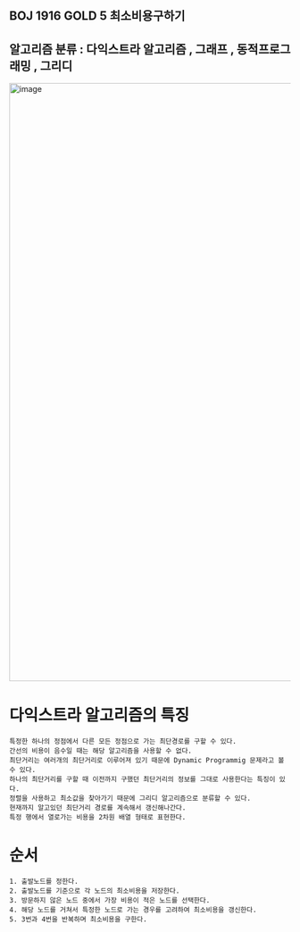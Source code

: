 ## BOJ 1916 GOLD 5 최소비용구하기
## 알고리즘 분류 : 다익스트라 알고리즘 , 그래프 , 동적프로그래밍 , 그리디

<img width="1072" alt="image" src="https://user-images.githubusercontent.com/58665661/185143524-0daeabd5-6524-42c0-b5f5-2a7cdc6b0949.png">


# 다익스트라 알고리즘의 특징
~~~
특정한 하나의 정점에서 다른 모든 정점으로 가는 최단경로를 구할 수 있다.
간선의 비용이 음수일 때는 해당 알고리즘을 사용할 수 없다.
최단거리는 여러개의 최단거리로 이루어져 있기 때문에 Dynamic Programmig 문제라고 볼 수 있다.
하나의 최단거리를 구할 때 이전까지 구했던 최단거리의 정보를 그대로 사용한다는 특징이 있다.
정렬을 사용하고 최소값을 찾아가기 때문에 그리디 알고리즘으로 분류할 수 있다.
현재까지 알고있던 최단거리 경로를 계속해서 갱신해나간다.
특정 행에서 열로가는 비용을 2차원 배열 형태로 표현한다.
~~~

# 순서
~~~
1. 출발노드를 정한다.
2. 출발노드를 기준으로 각 노드의 최소비용을 저장한다.
3. 방문하지 않은 노드 중에서 가장 비용이 적은 노드를 선택한다.
4. 해당 노드를 거쳐서 특정한 노드로 가는 경우를 고려하여 최소비용을 갱신한다.
5. 3번과 4번을 반복하며 최소비용을 구한다.
~~~